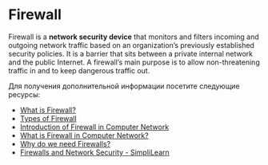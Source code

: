 # Firewall

Firewall is a **network security device** that monitors and filters incoming and outgoing network traffic based on an organization’s previously established security policies. It is a barrier that sits between a private internal network and the public Internet. A firewall’s main purpose is to allow non-threatening traffic in and to keep dangerous traffic out.

Для получения дополнительной информации посетите следующие ресурсы:

- [What is Firewall?](https://www.checkpoint.com/cyber-hub/network-security/what-is-firewall/)
- [Types of Firewall](https://www.cisco.com/c/en_in/products/security/firewalls/what-is-a-firewall.html)
- [ Introduction of Firewall in Computer Network](https://www.geeksforgeeks.org/introduction-of-firewall-in-computer-network/)
- [ What is Firewall in Computer Network?](https://www.geeksforgeeks.org/introduction-of-firewall-in-computer-network/)
- [Why do we need Firewalls?](https://www.tutorialspoint.com/what-is-a-firewall-and-why-do-you-need-one)
- [ Firewalls and Network Security - SimpliLearn](https://www.youtube.com/watch?v=9GZlVOafYTg)

